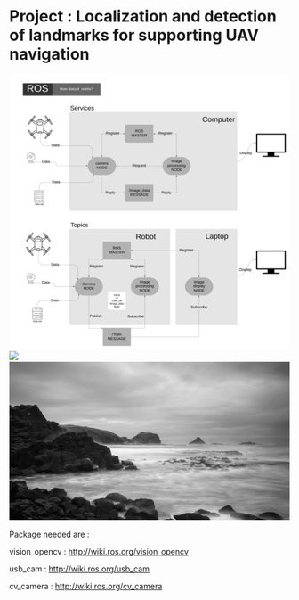 # Project : Localization and detection of landmarks for supporting UAV navigation

<img src="images/ROS_diagram_1.png" width="1080">
          
<img src="images/pyramid_rock.jpg" width="1080">
 
<img src="images/new_save.png" width="1080">




Package needed are : 

vision_opencv : http://wiki.ros.org/vision_opencv

usb_cam : http://wiki.ros.org/usb_cam

cv_camera : http://wiki.ros.org/cv_camera
